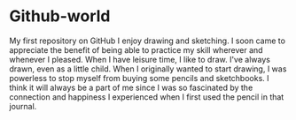 # Github-world
My first repository on GitHub
I enjoy drawing and sketching. I soon came to appreciate the benefit of being able to practice my skill wherever and whenever I pleased. When I have leisure time, I like to draw. I've always drawn, even as a little child. When I originally wanted to start drawing, I was powerless to stop myself from buying some pencils and sketchbooks.  I think it will always be a part of me since I was so fascinated by the connection and happiness I experienced when I first used the pencil in that journal.
